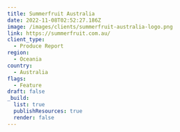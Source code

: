 ```yaml
---
title: Summerfruit Australia
date: 2022-11-08T02:52:27.186Z
image: /images/clients/summerfruit-australia-logo.png
link: https://summerfruit.com.au/
client_type:
  - Produce Report
region:
  - Oceania
country:
  - Australia
flags:
  - Feature
draft: false
_build:
  list: true
  publishResources: true
  render: false
---
```

